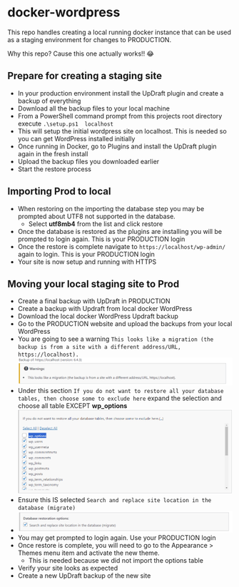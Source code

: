 # docker-wordpress

This repo handles creating a local running docker instance that can be used as a staging environment for changes to PRODUCTION.

Why this repo? Cause this one actually works!! 😂

## Prepare for creating a staging site

- In your production environment install the UpDraft plugin and create a backup of everything
- Download all the backup files to your local machine
- From a PowerShell command prompt from this projects root directory execute ```.\setup.ps1  localhost```
- This will setup the initial wordpress site on localhost. This is needed so you can get WordPress installed initially
- Once running in Docker, go to Plugins and install the UpDraft plugin again in the fresh install
- Upload the backup files you downloaded earlier
- Start the restore process

## Importing Prod to local

- When restoring on the importing the database step you may be prompted about UTF8 not supported in the database.
  - Select **utf8mb4** from the list and click restore
- Once the database is restored as the plugins are installing you will be prompted to login again. This is your PRODUCTION login
- Once the restore is complete navigate to ```https://localhost/wp-admin/``` again to login. This is your PRODUCTION login
- Your site is now setup and running with HTTPS


## Moving your local staging site to Prod

- Create a final backup with UpDraft in PRODUCTION
- Create a backup with Updraft from local docker WordPress
- Download the local docker WordPress Updraft backup
- Go to the PRODUCTION website and upload the backups from your local WordPress
- You are going to see a warning ```This looks like a migration (the backup is from a site with a different address/URL, https://localhost).```
  ![Warning](warning.png)
- Under this section ```If you do not want to restore all your database tables, then choose some to exclude here``` expand the selection and choose all table EXCEPT **wp_options**
  ![Database import options](database.png)
- Ensure this IS selected ```Search and replace site location in the database (migrate)```
- ![Search and replace option](searchandreplace.png)
- You may get prompted to login again. Use your PRODUCTION login
- Once restore is complete, you will need to go to the Appearance >  Themes menu item and activate the new theme.
  - This is needed because we did not import the options table
- Verify your site looks as expected
- Create a new UpDraft backup of the new site
